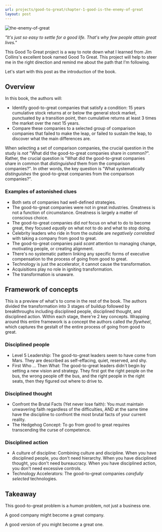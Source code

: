 ```yaml
---
url: projects/good-to-great/chapter-1-good-is-the-enemy-of-great
layout: post
---
```


![the-enemy-of-great][the-enemy-of-great]

_"It's just so easy to settle for a good life. That's why few people attain great lives."_

This Good To Great project is a way to note down what I learned from Jim Collins's excellent book named Good To Great.
This project will help to steer me in the right direction and remind me about the path that I'm following.

Let's start with this post as the introduction of the book.

## Overview

In this book, the authors will:

- Identify good-to-great companies that satisfy a condition: 15 years cumulative stock returns at or below the general stock market, punctuated by a transition point, then cumulative returns at least 3 times the market over the next 15 years.
- Compare these companies to a selected group of comparison companies that failed to make the leap, or failed to sustain the leap, to discover what the main differences are.

When selecting a set of comparison companies, the crucial question in the study is _not_ "What did the good-to-great companies share in common?". Rather, the crucial question is "What did the good-to-great companies share in common that _distinguished_ them from the comparison companies?". In other words, the key question is "What systematically _distinguishes_ the good-to-great companies from the comparison companies?".

### Examples of astonished clues

- Both sets of companies had well-defined strategies.
- The good-to-great companies were not in great industries. Greatness is not a function of circumstance. Greatness is largely a matter of conscious choice.
- The good-to-great companies did _not_ focus on what to do to become great, they focused _equally_ on what not to do and what to stop doing.
- Celebrity leaders who ride in from the outside are _negatively correlated_ with taking a company from good to great.
- The good-to-great companies paid _scant_ attention to managing change, motivating people, or creating alignment.
- There's no systematic pattern linking any specific forms of executive compensation to the process of going from good to great.
- Technology is just the accelerator, it cannot cause the transformation.
- Acquisitions play no role in igniting transformation.
- The transformation is unaware.

## Framework of concepts

This is a preview of what's to come in the rest of the book. The authors divided the transformation into 3 stages of buildup followed by breakthroughs including disciplined people, disciplined thought, and disciplined action. Within each stage, there're 2 key concepts. Wrapping around this entire framework is a concept the authors called _the flywheel_, which captures the gestalt of the entire process of going from good to great.

### Disciplined people

- Level 5 Leadership: The good-to-great leaders seem to have come from Mars. They are described as self-effacing, quiet, reserved, and shy.
- First Who ... Then What: The good-to-great leaders didn't begin by setting a new vision and strategy. They first got the right people on the bus, the wrong people off the bus, and the right people in the right seats, then they figured out where to drive to.

### Disciplined thought

- Confront the Brutal Facts (Yet never lose faith): You must maintain unwavering faith regardless of the difficulties, AND at the same time have the discipline to confront the most brutal facts of your current reality.
- The Hedgehog Concept: To go from good to great requires transcending the curse of competence.

### Disciplined action

- A culture of discipline: Combining culture and discipline. When you have disciplined people, you don't need hierarchy. When you have disciplined thought, you don't need bureaucracy. When you have disciplined action, you don't need excessive controls.
- Technology Accelerators: The good-to-great companies _carefully selected_ technologies.

## Takeaway

This good-to-great problem is a _human_ problem, not just a business one.

A good company might become a great company.

A good version of you might become a great one.

<!-- MARKDOWN LINKS & IMAGES -->

[the-enemy-of-great]: /assets/images/projects/good-to-great/chapter-1-good-is-the-enemy-of-great/the-enemy-of-great.jpg
